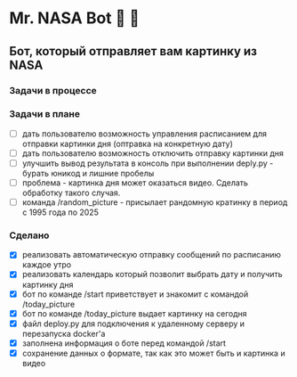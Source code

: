 # Mr. NASA Bot :rocket: :speech_balloon:

## Бот, который отправляет вам картинку из NASA

### Задачи в процессе

### Задачи в плане
- [ ] дать пользователю возможность управления расписанием для отправки картинки дня (оптравка на конкретную дату)
- [ ] дать пользователю возможность отключить отправку картинки дня 
- [ ] улучшить вывод результата в консоль при выполнении deply.py - бурать юникод и лишние пробелы
- [ ] проблема - картинка дня может оказаться видео. Сделать обработку такого случая.
- [ ] команда /random_picture - присылает рандомную кратинку в период с 1995 года по 2025

### Сделано
- [x] реализовать автоматическую отправку сообщений по расписанию каждое утро
- [x] реализовать календарь который позволит выбрать дату и получить картинку дня
- [x] бот по команде /start приветствует и знакомит с командой /today_picture
- [x] бот по команде /today_picture выдает картинку на сегодня
- [x] файл deploy.py для подключения к удаленному серверу и перезапуска docker'a
- [x] заполнена информация о боте перед командой /start
- [x] сохранение данных о формате, так как это может быть и картинка и видео